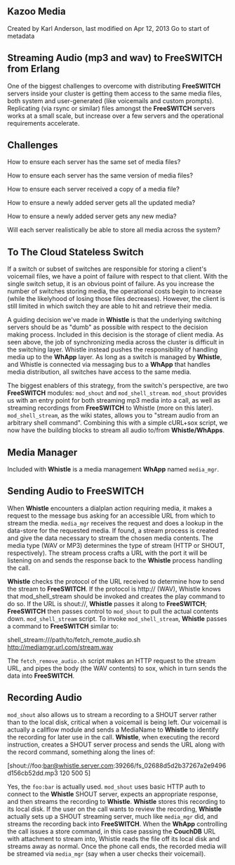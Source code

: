 
## Kazoo Media

Created by Karl Anderson, last modified on Apr 12, 2013 Go to start of metadata

## Streaming Audio (mp3 and wav) to FreeSWITCH from Erlang
One of the biggest challenges to overcome with distributing **FreeSWITCH** servers inside your cluster is getting them access to the same media files, both system and user-generated (like voicemails and custom prompts). Replicating (via rsync or similar) files amongst the **FreeSWITCH** servers works at a small scale, but increase over a few servers and the operational requirements accelerate.

## Challenges


How to ensure each server has the same set of media files?

How to ensure each server has the same version of media files?

How to ensure each server received a copy of a media file?

How to ensure a newly added server gets all the updated media?

How to ensure a newly added server gets any new media?

Will each server realistically be able to store all media across the system?


## To The Cloud Stateless Switch


If a switch or subset of switches are responsible for storing a client's voicemail files, we have a point of failure with respect to that client. With the single switch setup, it is an obvious point of failure. As you increase the number of switches storing media, the operational costs begin to increase (while the likelyhood of losing those files decreases). However, the client is still limited in which switch they are able to hit and retrieve their media.

A guiding decision we've made in **Whistle** is that the underlying switching servers should be as "dumb" as possible with respect to the decision making process. Included in this decision is the storage of client media. As seen above, the job of synchronizing media across the cluster is difficult in the switching layer. Whistle instead pushes the responsibility of handling media up to the **WhApp** layer. As long as a switch is managed by **Whistle**, and Whistle is connected via messaging bus to a **WhApp** that handles media distribution, all switches have access to the same media.

The biggest enablers of this strategy, from the switch's perspective, are two **FreeSWITCH** modules: `mod_shout` and `mod_shell_stream`. `mod_shout` provides us with an entry point for both streaming mp3 media into a call, as well as streaming recordings from **FreeSWITCH** to Whistle (more on this later). `mod_shell_stream`, as the wiki states, allows you to "stream audio from an arbitrary shell command". Combining this with a simple cURL+sox script, we now have the building blocks to stream all audio to/from **Whistle/WhApps**.


## Media Manager

Included with **Whistle** is a media management **WhApp** named `media_mgr`.


## Sending Audio to FreeSWITCH

When **Whistle** encounters a dialplan action requiring media, it makes a request to the message bus asking for an accessible URL from which to stream the media. `media_mgr` receives the request and does a lookup in the data-store for the requested media. If found, a stream process is created and give the data necessary to stream the chosen media contents. The media type (WAV or MP3) determines the type of stream (HTTP or SHOUT, respectively). The stream process crafts a URL with the port it will be listening on and sends the response back to the **Whistle** process handling the call.

**Whistle** checks the protocol of the URL received to determine how to send the stream to **FreeSWITCH**. If the protocol is http:// (WAV), Whistle knows that mod_shell_stream should be invoked and creates the play command to do so. If the URL is shout://, **Whistle** passes it along to **FreeSWITCH**; **FreeSWITCH** then passes control to `mod_shout` to pull the actual contents down.
`mod_shell_stream` script. To invoke `mod_shell_stream`, **Whistle** passes a command to **FreeSWITCH** similar to:
 
shell_stream:///path/to/fetch_remote_audio.sh http://mediamgr.url.com/stream.wav
 
The `fetch_remove_audio.sh` script makes an HTTP request to the stream URL, and pipes the body (the WAV contents) to sox, which in turn sends the data into **FreeSWITCH**.


## Recording Audio
`mod_shout` also allows us to stream a recording to a SHOUT server rather than to the local disk, critical when a voicemail is being left.
Our voicemail is actually a callflow module and sends a MediaName to **Whistle** to identify the recording for later use in the call. **Whistle**, when executing the record instruction, creates a SHOUT server process and sends the URL along with the record command, something along the lines of:
 
[shout://foo:bar@whistle.server.com:39266/fs_02688d5d2b37267a2e9496d156cb52dd.mp3 120 500 5]
 
Yes, the `foo:bar` is actually used. `mod_shout` uses basic HTTP auth to connect to the **Whistle** SHOUT server, expects an appropriate response, and then streams the recording to **Whistle**. **Whistle** stores this recording to its local disk. If the user on the call wants to review the recording, **Whistle** actually sets up a SHOUT streaming server, much like `media_mgr` did, and streams the recording back into **FreeSWITCH**. When the **WhApp** controlling the call issues a store command, in this case passing the **CouchDB** URL with attachment to stream into, Whistle reads the file off its local disk and streams away as normal. Once the phone call ends, the recorded media will be streamed via `media_mgr` (say when a user checks their voicemail).
